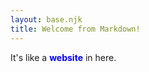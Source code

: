 ```yaml
---
layout: base.njk
title: Welcome from Markdown!
---
```


It's like a <span style="color: blue">**website**</span> in here.
